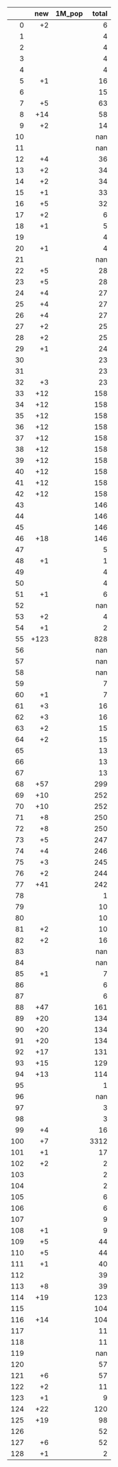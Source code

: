 |     |   new | 1M_pop   |   total |
|----:|------:|:---------|--------:|
|   0 |    +2 |          |       6 |
|   1 |       |          |       4 |
|   2 |       |          |       4 |
|   3 |       |          |       4 |
|   4 |       |          |       4 |
|   5 |    +1 |          |      16 |
|   6 |       |          |      15 |
|   7 |    +5 |          |      63 |
|   8 |   +14 |          |      58 |
|   9 |    +2 |          |      14 |
|  10 |       |          |     nan |
|  11 |       |          |     nan |
|  12 |    +4 |          |      36 |
|  13 |    +2 |          |      34 |
|  14 |    +2 |          |      34 |
|  15 |    +1 |          |      33 |
|  16 |    +5 |          |      32 |
|  17 |    +2 |          |       6 |
|  18 |    +1 |          |       5 |
|  19 |       |          |       4 |
|  20 |    +1 |          |       4 |
|  21 |       |          |     nan |
|  22 |    +5 |          |      28 |
|  23 |    +5 |          |      28 |
|  24 |    +4 |          |      27 |
|  25 |    +4 |          |      27 |
|  26 |    +4 |          |      27 |
|  27 |    +2 |          |      25 |
|  28 |    +2 |          |      25 |
|  29 |    +1 |          |      24 |
|  30 |       |          |      23 |
|  31 |       |          |      23 |
|  32 |    +3 |          |      23 |
|  33 |   +12 |          |     158 |
|  34 |   +12 |          |     158 |
|  35 |   +12 |          |     158 |
|  36 |   +12 |          |     158 |
|  37 |   +12 |          |     158 |
|  38 |   +12 |          |     158 |
|  39 |   +12 |          |     158 |
|  40 |   +12 |          |     158 |
|  41 |   +12 |          |     158 |
|  42 |   +12 |          |     158 |
|  43 |       |          |     146 |
|  44 |       |          |     146 |
|  45 |       |          |     146 |
|  46 |   +18 |          |     146 |
|  47 |       |          |       5 |
|  48 |    +1 |          |       1 |
|  49 |       |          |       4 |
|  50 |       |          |       4 |
|  51 |    +1 |          |       6 |
|  52 |       |          |     nan |
|  53 |    +2 |          |       4 |
|  54 |    +1 |          |       2 |
|  55 |  +123 |          |     828 |
|  56 |       |          |     nan |
|  57 |       |          |     nan |
|  58 |       |          |     nan |
|  59 |       |          |       7 |
|  60 |    +1 |          |       7 |
|  61 |    +3 |          |      16 |
|  62 |    +3 |          |      16 |
|  63 |    +2 |          |      15 |
|  64 |    +2 |          |      15 |
|  65 |       |          |      13 |
|  66 |       |          |      13 |
|  67 |       |          |      13 |
|  68 |   +57 |          |     299 |
|  69 |   +10 |          |     252 |
|  70 |   +10 |          |     252 |
|  71 |    +8 |          |     250 |
|  72 |    +8 |          |     250 |
|  73 |    +5 |          |     247 |
|  74 |    +4 |          |     246 |
|  75 |    +3 |          |     245 |
|  76 |    +2 |          |     244 |
|  77 |   +41 |          |     242 |
|  78 |       |          |       1 |
|  79 |       |          |      10 |
|  80 |       |          |      10 |
|  81 |    +2 |          |      10 |
|  82 |    +2 |          |      16 |
|  83 |       |          |     nan |
|  84 |       |          |     nan |
|  85 |    +1 |          |       7 |
|  86 |       |          |       6 |
|  87 |       |          |       6 |
|  88 |   +47 |          |     161 |
|  89 |   +20 |          |     134 |
|  90 |   +20 |          |     134 |
|  91 |   +20 |          |     134 |
|  92 |   +17 |          |     131 |
|  93 |   +15 |          |     129 |
|  94 |   +13 |          |     114 |
|  95 |       |          |       1 |
|  96 |       |          |     nan |
|  97 |       |          |       3 |
|  98 |       |          |       3 |
|  99 |    +4 |          |      16 |
| 100 |    +7 |          |    3312 |
| 101 |    +1 |          |      17 |
| 102 |    +2 |          |       2 |
| 103 |       |          |       2 |
| 104 |       |          |       2 |
| 105 |       |          |       6 |
| 106 |       |          |       6 |
| 107 |       |          |       9 |
| 108 |    +1 |          |       9 |
| 109 |    +5 |          |      44 |
| 110 |    +5 |          |      44 |
| 111 |    +1 |          |      40 |
| 112 |       |          |      39 |
| 113 |    +8 |          |      39 |
| 114 |   +19 |          |     123 |
| 115 |       |          |     104 |
| 116 |   +14 |          |     104 |
| 117 |       |          |      11 |
| 118 |       |          |      11 |
| 119 |       |          |     nan |
| 120 |       |          |      57 |
| 121 |    +6 |          |      57 |
| 122 |    +2 |          |      11 |
| 123 |    +1 |          |       9 |
| 124 |   +22 |          |     120 |
| 125 |   +19 |          |      98 |
| 126 |       |          |      52 |
| 127 |    +6 |          |      52 |
| 128 |    +1 |          |       2 |